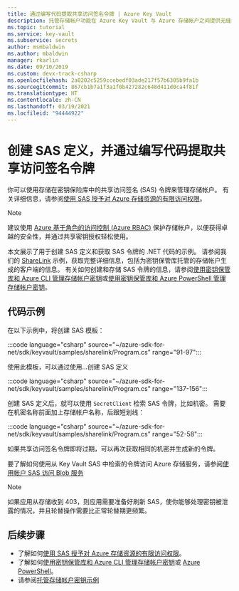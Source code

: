 ```yaml
---
title: 通过编写代码提取共享访问签名令牌 | Azure Key Vault
description: 托管存储帐户功能在 Azure Key Vault 与 Azure 存储帐户之间提供无缝集成。 此示例使用 Azure SDK for .NET 管理 SAS 令牌。
ms.topic: tutorial
ms.service: key-vault
ms.subservice: secrets
author: msmbaldwin
ms.author: mbaldwin
manager: rkarlin
ms.date: 09/10/2019
ms.custom: devx-track-csharp
ms.openlocfilehash: 2a0202c5259ccebedf03ade217f57b6305b9fa1b
ms.sourcegitcommit: 867cb1b7a1f3a1f0b427282c648d411d0ca4f81f
ms.translationtype: HT
ms.contentlocale: zh-CN
ms.lasthandoff: 03/19/2021
ms.locfileid: "94444922"
---
```

# <a name="create-sas-definition-and-fetch-shared-access-signature-tokens-in-code"></a>创建 SAS 定义，并通过编写代码提取共享访问签名令牌

你可以使用存储在密钥保险库中的共享访问签名 (SAS) 令牌来管理存储帐户。 有关详细信息，请参阅[使用 SAS 授予对 Azure 存储资源的有限访问权限](../../storage/common/storage-sas-overview.md)。

> [!NOTE]
> 建议使用 [Azure 基于角色的访问控制 (Azure RBAC)](../../storage/common/storage-auth-aad.md) 保护存储帐户，以便获得卓越的安全性，并通过共享密钥授权轻松使用。

本文展示了用于创建 SAS 定义和获取 SAS 令牌的 .NET 代码的示例。 请参阅我们的 [ShareLink](/samples/azure/azure-sdk-for-net/share-link/) 示例，获取完整详细信息，包括为密钥保管库托管的存储帐户生成的客户端的信息。 有关如何创建和存储 SAS 令牌的信息，请参阅[使用密钥保管库和 Azure CLI 管理存储帐户密钥](overview-storage-keys.md)或[使用密钥保管库和 Azure PowerShell 管理存储帐户密钥](overview-storage-keys-powershell.md)。

## <a name="code-samples"></a>代码示例

在以下示例中，将创建 SAS 模板：

:::code language="csharp" source="~/azure-sdk-for-net/sdk/keyvault/samples/sharelink/Program.cs" range="91-97":::

使用此模板，可以通过使用...创建 SAS 定义 

:::code language="csharp" source="~/azure-sdk-for-net/sdk/keyvault/samples/sharelink/Program.cs" range="137-156":::

创建 SAS 定义后，就可以使用 `SecretClient` 检索 SAS 令牌，比如机密。 需要在机密名称前面加上存储帐户名称，后跟短划线：

:::code language="csharp" source="~/azure-sdk-for-net/sdk/keyvault/samples/sharelink/Program.cs" range="52-58":::

如果共享访问签名令牌即将过期，可以再次获取相同的机密并生成新的令牌。

要了解如何使用从 Key Vault SAS 中检索的令牌访问 Azure 存储服务，请参阅[使用帐户 SAS 访问 Blob 服务](../../storage/common/storage-account-sas-create-dotnet.md#use-an-account-sas-from-a-client)

> [!NOTE]
> 如果应用从存储收到 403，则应用需要准备好刷新 SAS，使你能够处理密钥被泄露的情况，并且轮替操作需要比正常轮替期更频繁。 

## <a name="next-steps"></a>后续步骤
- 了解如何[使用 SAS 授予对 Azure 存储资源的有限访问权限](../../storage/common/storage-sas-overview.md)。
- 了解如何[使用密钥保管库和 Azure CLI 管理存储帐户密钥](overview-storage-keys.md)或 [Azure PowerShell](overview-storage-keys-powershell.md)。
- 请参阅[托管存储帐户密钥示例](https://github.com/Azure-Samples?utf8=%E2%9C%93&q=key+vault+storage&type=&language=)